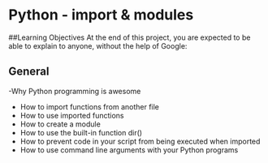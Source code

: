 # Python - import & modules
##Learning Objectives
At the end of this project, you are expected to be able to explain to anyone, without the help of Google:

## General
-Why Python programming is awesome
- How to import functions from another file
- How to use imported functions
- How to create a module
- How to use the built-in function dir()
- How to prevent code in your script from being executed when imported
- How to use command line arguments with your Python programs
